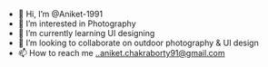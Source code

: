 - 👋 Hi, I’m @Aniket-1991
- 👀 I’m interested in Photography
- 🌱 I’m currently learning UI designing
- 💞️ I’m looking to collaborate on outdoor photography & UI design
- 📫 How to reach me ..aniket.chakraborty91@gmail.com

<!---
Aniket-1991/Aniket-1991 is a ✨ special ✨ repository because its `README.md` (this file) appears on your GitHub profile.
You can click the Preview link to take a look at your changes.
--->
